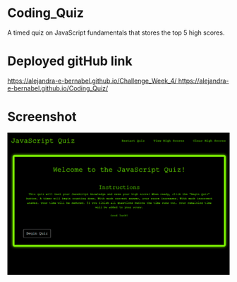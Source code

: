 # Coding_Quiz
A timed quiz on JavaScript fundamentals that stores the top 5 high scores.

# Deployed gitHub link
[https://alejandra-e-bernabel.github.io/Challenge_Week_4/
](https://alejandra-e-bernabel.github.io/Coding_Quiz/)https://alejandra-e-bernabel.github.io/Coding_Quiz/
# Screenshot
![Deployed image](image.png)

